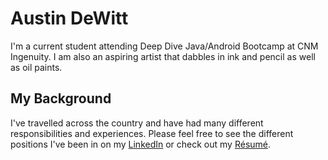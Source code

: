 # Austin DeWitt

I'm a current student attending Deep Dive Java/Android Bootcamp at CNM Ingenuity. I am also an aspiring artist that dabbles in ink and pencil as well as oil paints.


## My Background 
I've travelled across the country and have had many different responsibilities and experiences. Please feel free to see the different positions I've been in on my [LinkedIn](https://www.linkedin.com/in/austin-dewitt-09b335184/) or check out my [R&eacute;sum&eacute;](Resume.pdf). 
